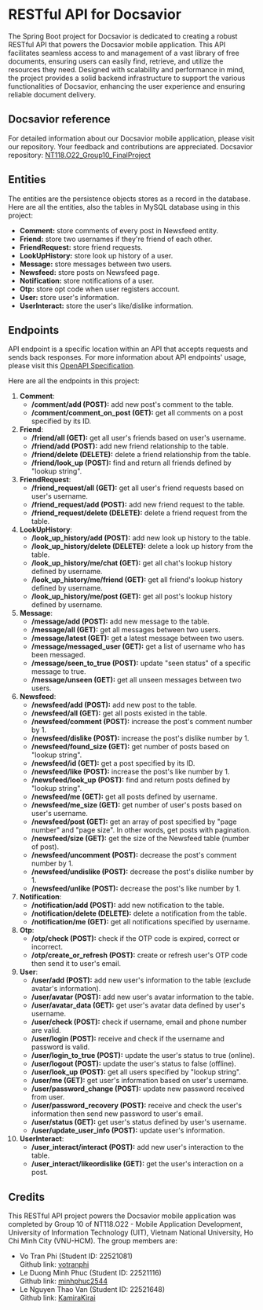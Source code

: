 # RESTful API for Docsavior
The Spring Boot project for Docsavior is dedicated to creating a robust RESTful API that powers the Docsavior mobile application. This API facilitates seamless access to and management of a vast library of free documents, ensuring users can easily find, retrieve, and utilize the resources they need. Designed with scalability and performance in mind, the project provides a solid backend infrastructure to support the various functionalities of Docsavior, enhancing the user experience and ensuring reliable document delivery.

## Docsavior reference
For detailed information about our Docsavior mobile application, please visit our repository. Your feedback and contributions are appreciated. Docsavior repository: [NT118.O22_Group10_FinalProject
](https://github.com/votranphi/NT118.O22_Group10_FinalProject)

## Entities
The entities are the persistence objects stores as a record in the database. Here are all the entities, also the tables in MySQL database using in this project:

- **Comment:** store comments of every post in Newsfeed entity.
- **Friend:** store two usernames if they're friend of each other.
- **FriendRequest:** store friend requests.
- **LookUpHistory:** store look up history of a user.
- **Message:** store messages between two users.
- **Newsfeed:** store posts on Newsfeed page.
- **Notification:** store notifications of a user.
- **Otp:** store opt code when user registers account.
- **User:** store user's information.
- **UserInteract:** store the user's like/dislike information.

## Endpoints
API endpoint is a specific location within an API that accepts requests and sends back responses. For more information about API endpoints' usage, please visit this [OpenAPI Specification](https://docsavior-api-docsavior-apii.azuremicroservices.io/swagger-ui/index.html#).

Here are all the endpoints in this project:

1. **Comment**:
    - **/comment/add (POST):** add new post's comment to the table.
    - **/comment/comment_on_post (GET):** get all comments on a post specified by its ID.
2. **Friend**:
    - **/friend/all (GET):** get all user's friends based on user's username.
    - **/friend/add (POST):** add new friend relationship to the table.
    - **/friend/delete (DELETE):** delete a friend relationship from the table.
    - **/friend/look_up (POST):** find and return all friends defined by "lookup string".
3. **FriendRequest**:
    - **/friend_request/all (GET):** get all user's friend requests based on user's username.
    - **/friend_request/add (POST):** add new friend request to the table.
    - **/friend_request/delete (DELETE):** delete a friend request from the table.
4. **LookUpHistory**:
    - **/look_up_history/add (POST):** add new look up history to the table.
    - **/look_up_history/delete (DELETE):** delete a look up history from the table.
    - **/look_up_history/me/chat (GET):** get all chat's lookup history defined by username.
    - **/look_up_history/me/friend (GET):** get all friend's lookup history defined by username.
    - **/look_up_history/me/post (GET):** get all post's lookup history defined by username.
5. **Message**:
    - **/message/add (POST):** add new message to the table.
    - **/message/all (GET):** get all messages between two users.
    - **/message/latest (GET):** get a latest message between two users.
    - **/message/messaged_user (GET):** get a list of username who has been messaged.
    - **/message/seen_to_true (POST):** update "seen status" of a specific message to true.
    - **/message/unseen (GET):** get all unseen messages between two users.
6. **Newsfeed**:
    - **/newsfeed/add (POST):** add new post to the table.
    - **/newsfeed/all (GET):** get all posts existed in the table.
    - **/newsfeed/comment (POST):** increase the post's comment number by 1.
    - **/newsfeed/dislike (POST):** increase the post's dislike number by 1.
    - **/newsfeed/found_size (GET):** get number of posts based on "lookup string".
    - **/newsfeed/id (GET):** get a post specified by its ID.
    - **/newsfeed/like (POST):** increase the post's like number by 1.
    - **/newsfeed/look_up (POST):** find and return posts defined by "lookup string".
    - **/newsfeed/me (GET):** get all posts defined by username.
    - **/newsfeed/me_size (GET):** get number of user's posts based on user's username.
    - **/newsfeed/post (GET):** get an array of post specified by "page number" and "page size". In other words, get posts with pagination.
    - **/newsfeed/size (GET):** get the size of the Newsfeed table (number of post).
    - **/newsfeed/uncomment (POST):** decrease the post's comment number by 1.
    - **/newsfeed/undislike (POST):** decrease the post's dislike number by 1.
    - **/newsfeed/unlike (POST):** decrease the post's like number by 1.
7. **Notification**:
    - **/notification/add (POST):** add new notification to the table.
    - **/notification/delete (DELETE):** delete a notification from the table.
    - **/notification/me (GET):** get all notifications specified by username.
8. **Otp**:
    - **/otp/check (POST):** check if the OTP code is expired, correct or incorrect.
    - **/otp/create_or_refresh (POST):** create or refresh user's OTP code then send it to user's email.
9. **User**:
    - **/user/add (POST):** add new user's information to the table (exclude avatar's information).
    - **/user/avatar (POST):** add new user's avatar information to the table.
    - **/user/avatar_data (GET):** get user's avatar data defined by user's username.
    - **/user/check (POST):** check if username, email and phone number are valid.
    - **/user/login (POST):** receive and check if the username and password is valid.
    - **/user/login_to_true (POST):** update the user's status to true (online).
    - **/user/logout (POST):** update the user's status to false (offline).
    - **/user/look_up (POST):** get all users specified by "lookup string".
    - **/user/me (GET):** get user's information based on user's username.
    - **/user/password_change (POST):** update new password received from user.
    - **/user/password_recovery (POST):** receive and check the user's information then send new password to user's email.
    - **/user/status (GET):** get user's status defined by user's username.
    - **/user/update_user_info (POST):** update user's information.
10. **UserInteract**:
    - **/user_interact/interact (POST):** add new user's interaction to the table.
    - **/user_interact/likeordislike (GET):** get the user's interaction on a post.

## Credits
This RESTful API project powers the Docsavior mobile application was completed by Group 10 of NT118.O22 - Mobile Application Development, University of Information Technology (UIT), Vietnam National University, Ho Chi Minh City (VNU-HCM). The group members are:
- Vo Tran Phi (Student ID: 22521081)  
Github link: [votranphi](https://github.com/votranphi) 
- Le Duong Minh Phuc (Student ID: 22521116)  
Github link: [minhphuc2544](https://github.com/minhphuc2544)
- Le Nguyen Thao Van (Student ID: 22521648)  
Github link: [KamiraKirai](https://github.com/KamiraKirai)
